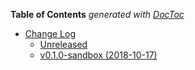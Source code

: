 <!-- START doctoc generated TOC please keep comment here to allow auto update -->
<!-- DON'T EDIT THIS SECTION, INSTEAD RE-RUN doctoc TO UPDATE -->
**Table of Contents**  *generated with [DocToc](https://github.com/thlorenz/doctoc)*

- [Change Log](#change-log)
  - [Unreleased](#unreleased)
  - [v0.1.0-sandbox (2018-10-17)](#v010-sandbox-2018-10-17)

<!-- END doctoc generated TOC please keep comment here to allow auto update -->
